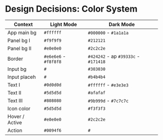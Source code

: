 # Design Decisions: Color System

| Context        | Light Mode            | Dark Mode                            |
| -------------- | --------------------- | ------------------------------------ |
| App main bg    | `#ffffff`             | `#000000` - `#1a1a1a`                |
| Panel bg I     | `#f9f9f9`             | `#212121`                            |
| Panel bg II    | `#e0e0e0`             | `#2c2c2e`                            |
| Border         | `#e6e6e6` - `#f8f8f8` | `#424242` - ap `#39333c` - `#171418` |
| Input bg       | `#`                   | `#303030`                            |
| Input placeh   | `#`                   | `#b4b4b4`                            |
| Text I         | `#0d0d0d`             | `#ffffff` - `#e3e3e3`                |
| Text II        | `#5d5d5d`             | `#afafaf`                            |
| Text III       | `#808080`             | `#9b999d` - `#7c7c7c`                |
| Icon color     | `#5d5d5d`             | `#f3f3f3`                            |
| Hover / Active | `#e0e0e0`             | `#2c2c2e`                            |
| Action         | `#0094f6`             | `#`                                  |
